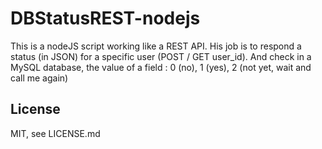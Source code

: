 DBStatusREST-nodejs
===================

This is a nodeJS script working like a REST API. His job is to respond a status (in JSON) for a specific user (POST / GET user_id). 
And check in a MySQL database, the value of a field : 0 (no), 1 (yes), 2 (not yet, wait and call me again)

License
-------

MIT, see LICENSE.md
